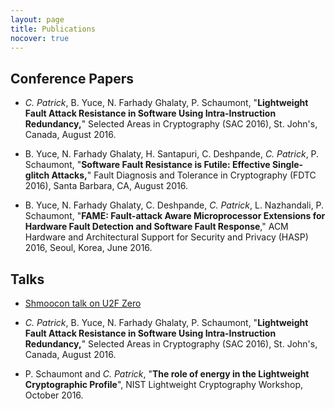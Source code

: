 ```yaml
---
layout: page
title: Publications
nocover: true
---
```


## Conference Papers

* *C. Patrick*, B. Yuce, N. Farhady Ghalaty, P. Schaumont, "**Lightweight Fault Attack Resistance in Software Using Intra-Instruction Redundancy,**" Selected Areas in Cryptography (SAC 2016), St. John's, Canada, August 2016. 

* B. Yuce, N. Farhady Ghalaty, H. Santapuri, C. Deshpande, *C. Patrick*, P. Schaumont, "**Software Fault Resistance is Futile: Effective Single-glitch Attacks,**" Fault Diagnosis and Tolerance in Cryptography (FDTC 2016), Santa Barbara, CA, August 2016. 

* B. Yuce, N. Farhady Ghalaty, C. Deshpande, *C. Patrick*, L. Nazhandali, P. Schaumont, "**FAME: Fault-attack Aware Microprocessor Extensions for Hardware Fault Detection and Software Fault Response**," ACM Hardware and Architectural Support for Security and Privacy (HASP) 2016, Seoul, Korea, June 2016. 

## Talks

* [Shmoocon talk on U2F Zero](https://www.youtube.com/watch?v=TpiEgUzC9Ew)

* *C. Patrick*, B. Yuce, N. Farhady Ghalaty, P. Schaumont, "**Lightweight Fault Attack Resistance in Software Using Intra-Instruction Redundancy,**" Selected Areas in Cryptography (SAC 2016), St. John's, Canada, August 2016. 

* P. Schaumont and *C. Patrick*, "**The role of energy in the Lightweight Cryptographic Profile**", NIST Lightweight Cryptography Workshop, October 2016.
